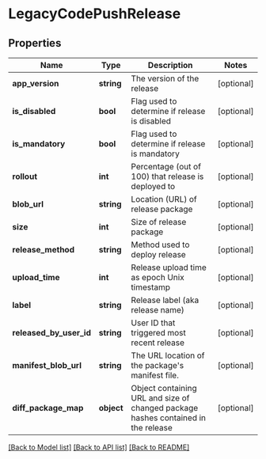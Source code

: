 # LegacyCodePushRelease

## Properties
Name | Type | Description | Notes
------------ | ------------- | ------------- | -------------
**app_version** | **string** | The version of the release | [optional] 
**is_disabled** | **bool** | Flag used to determine if release is disabled | [optional] 
**is_mandatory** | **bool** | Flag used to determine if release is mandatory | [optional] 
**rollout** | **int** | Percentage (out of 100) that release is deployed to | [optional] 
**blob_url** | **string** | Location (URL) of release package | [optional] 
**size** | **int** | Size of release package | [optional] 
**release_method** | **string** | Method used to deploy release | [optional] 
**upload_time** | **int** | Release upload time as epoch Unix timestamp | [optional] 
**label** | **string** | Release label (aka release name) | [optional] 
**released_by_user_id** | **string** | User ID that triggered most recent release | [optional] 
**manifest_blob_url** | **string** | The URL location of the package&#39;s manifest file. | [optional] 
**diff_package_map** | **object** | Object containing URL and size of changed package hashes contained in the release | [optional] 

[[Back to Model list]](../README.md#documentation-for-models) [[Back to API list]](../README.md#documentation-for-api-endpoints) [[Back to README]](../README.md)


